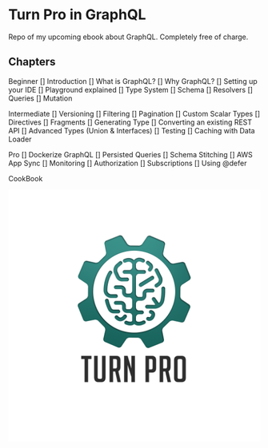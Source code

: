 # Turn Pro in GraphQL

Repo of my upcoming ebook about GraphQL. Completely free of charge.

## Chapters

Beginner
[] Introduction
[] What is GraphQL?
[] Why GraphQL?
[] Setting up your IDE
[] Playground explained
[] Type System
[] Schema
[] Resolvers
[] Queries
[] Mutation

Intermediate
[] Versioning
[] Filtering
[] Pagination
[] Custom Scalar Types
[] Directives
[] Fragments
[] Generating Type
[] Converting an existing REST API
[] Advanced Types (Union & Interfaces)
[] Testing
[] Caching with Data Loader

Pro
[] Dockerize GraphQL
[] Persisted Queries
[] Schema Stitching
[] AWS App Sync
[] Monitoring
[] Authorization
[] Subscriptions
[] Using @defer

CookBook

![Turn Pro Logo](./turnpro-logo.png)
